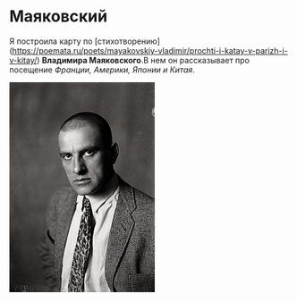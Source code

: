 # Маяковский
Я построила карту по [стихотворению] (https://poemata.ru/poets/mayakovskiy-vladimir/prochti-i-katay-v-parizh-i-v-kitay/) **Владимира Маяковского**.В нем он рассказывает про посещение *Франции, Америки, Японии и Китая*.


![Маяковский](Majakovszkij.jpg)

